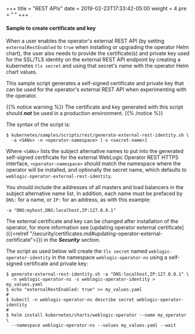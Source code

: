 +++
title = "REST APIs"
date = 2019-02-23T17:33:42-05:00
weight = 4
pre = "<b> </b>"
+++

#### Sample to create certificate and key

When a user enables the operator's external REST API (by setting
`externalRestEnabled` to `true` when installing or upgrading the operator Helm chart), the user also needs
to provide the certificate(s) and private key used for the SSL/TLS identity on the external REST API endpoint by creating a
kubernetes `tls secret` and using that secret's name with the operator Helm chart values.

This sample script generates a self-signed certificate and private key that can be used
for the operator's external REST API when experimenting with the operator.

{{% notice warning %}}
The certificate and key generated with this script should ***not*** be used in a production environment.
{{% /notice %}}

The syntax of the script is:
```
$ kubernetes/samples/scripts/rest/generate-external-rest-identity.sh \
  -a <SANs> -n <operator-namespace> [-s <secret-name>]
```

Where `<SANs>` lists the subject alternative names to put into the generated self-signed
certificate for the external WebLogic Operator REST HTTPS interface, `<operator-namespace>` should match
the namespace where the operator will be installed, and optionally the secret name, which defaults
to `weblogic-operator-external-rest-identity`.

You should include the addresses of all masters and load balancers in the subject alternative name list. In addition, each name must be prefaced
by `DNS:` for a name, or `IP:` for an address, as with this example:
```
-a "DNS:myhost,DNS:localhost,IP:127.0.0.1"
```

The external certificate and key can be changed after installation of the operator, for
more information see [updating operator external certificate]({{<relref "/security/certificates.md#updating-operator-external-certificate">}})
in the ***Security*** section.

The script as used below will create the `tls secret` named `weblogic-operator-identity` in the namespace `weblogic-operator-ns` using a self-signed
certificate and private key:
```
$ generate-external-rest-identity.sh -a "DNS:localhost,IP:127.0.0.1" \
  -n weblogic-operator-ns -s weblogic-operator-identity > my_values.yaml
$ echo "externalRestEnabled: true" >> my_values.yaml
#
$ kubectl -n weblogic-operator-ns describe secret weblogic-operator-identity
#
$ helm install kubernetes/charts/weblogic-operator --name my_operator \
  --namespace weblogic-operator-ns --values my_values.yaml --wait
```
